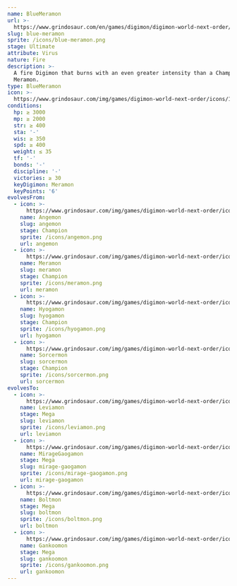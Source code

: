```yaml
---
name: BlueMeramon
url: >-
  https://www.grindosaur.com/en/games/digimon/digimon-world-next-order/digimon/138-blue-meramon
slug: blue-meramon
sprite: /icons/blue-meramon.png
stage: Ultimate
attribute: Virus
nature: Fire
description: >-
  A fire Digimon that burns with an even greater intensity than a Champion
  Meramon.
type: BlueMeramon
icon: >-
  https://www.grindosaur.com/img/games/digimon-world-next-order/icons/138-bluemeramon-icon.png
conditions:
  hp: ≥ 3000
  mp: ≥ 2000
  str: ≥ 400
  sta: '-'
  wis: ≥ 350
  spd: ≥ 400
  weight: ≤ 35
  tf: '-'
  bonds: '-'
  discipline: '-'
  victories: ≥ 30
  keyDigimon: Meramon
  keyPoints: '6'
evolvesFrom:
  - icon: >-
      https://www.grindosaur.com/img/games/digimon-world-next-order/icons/62-angemon-icon-small.png
    name: Angemon
    slug: angemon
    stage: Champion
    sprite: /icons/angemon.png
    url: angemon
  - icon: >-
      https://www.grindosaur.com/img/games/digimon-world-next-order/icons/80-meramon-icon-small.png
    name: Meramon
    slug: meramon
    stage: Champion
    sprite: /icons/meramon.png
    url: meramon
  - icon: >-
      https://www.grindosaur.com/img/games/digimon-world-next-order/icons/89-hyogamon-icon-small.png
    name: Hyogamon
    slug: hyogamon
    stage: Champion
    sprite: /icons/hyogamon.png
    url: hyogamon
  - icon: >-
      https://www.grindosaur.com/img/games/digimon-world-next-order/icons/105-sorcermon-icon-small.png
    name: Sorcermon
    slug: sorcermon
    stage: Champion
    sprite: /icons/sorcermon.png
    url: sorcermon
evolvesTo:
  - icon: >-
      https://www.grindosaur.com/img/games/digimon-world-next-order/icons/184-leviamon-icon-small.png
    name: Leviamon
    stage: Mega
    slug: leviamon
    sprite: /icons/leviamon.png
    url: leviamon
  - icon: >-
      https://www.grindosaur.com/img/games/digimon-world-next-order/icons/172-miragegaogamon-icon-small.png
    name: MirageGaogamon
    stage: Mega
    slug: mirage-gaogamon
    sprite: /icons/mirage-gaogamon.png
    url: mirage-gaogamon
  - icon: >-
      https://www.grindosaur.com/img/games/digimon-world-next-order/icons/186-boltmon-icon-small.png
    name: Boltmon
    stage: Mega
    slug: boltmon
    sprite: /icons/boltmon.png
    url: boltmon
  - icon: >-
      https://www.grindosaur.com/img/games/digimon-world-next-order/icons/194-gankoomon-icon-small.png
    name: Gankoomon
    stage: Mega
    slug: gankoomon
    sprite: /icons/gankoomon.png
    url: gankoomon
---
```


